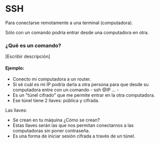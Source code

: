 # SSH

Para conectarse remotamente a una terminal \(computadora\).

Sólo con un comando podría entrar desde una computadora en otra.

### ¿Qué es un comando?

\[Escribir descripción\]

#### Ejemplo:

* Conecto mi computadora a un router.
* Si sé cuál es mi IP podría darla a otra persona para que desde su computadora entre con un comando - ssh @IP ... -
* Es un "túnel cifrado" que me permite entrar en la otra computadora.
* Ese túnel tiene 2 llaves: pública y cifrada.

Las llaves:

* Se crean en tu máquina ¿Cómo se crean?
* Estas llaves serán las que nos permitan conectarnos a las computadoras sin poner contraseña.
* Es una forma de iniciar sesión cifrada a través de un túnel.



